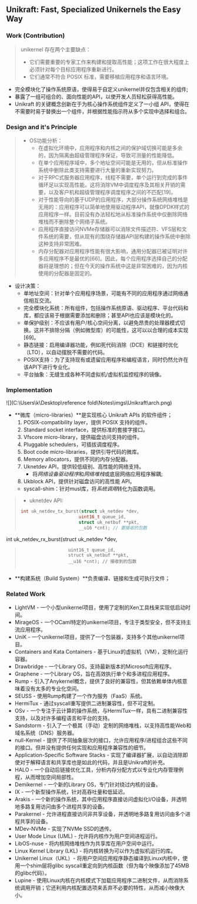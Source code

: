 ## Unikraft: Fast, Specialized Unikernels the Easy Way

### Work (Contribution)
> unikernel 存在两个主要缺点：
> - 它们需要重要的专家工作来构建和提取高性能；这项工作在很大程度上必须针对每个目标应用程序重新进行。
> - 它们通常不符合 POSIX 标准，需要移植应用程序和语言环境。


- 完全模块化了操作系统原语，使得易于自定义unikernel并仅包含相关的组件;
- 暴露了一组可组合的、面向性能的API，以使开发人员轻松获得高性能。
- Unikraft 的关键概念创新在于为核心操作系统组件定义了一小组 API，使得在不需要时易于替换出一个组件，并根据性能指示符从多个实现中选择和组合。

### Design and it's Principle
> - OS功能分析：
> 	- 在虚拟化环境中，应用程序和内核之间的保护域切换可能是多余的，因为隔离由超级管理程序保证，导致可测量的性能降低。
> 	- 在单个应用程序域中，多个地址空间可能是无用的，但从标准操作系统中删除此类支持需要进行大量的重新实现努力。
> 	- 对于RPC式服务器应用程序，线程不需要，单个运行到完成的事件循环足以实现高性能。这将消除VM中调度程序及其相关开销的需要，以及客户机和超级管理程序调度程序之间的不匹配[19]。
> 	- 对于性能导向的基于UDP的应用程序，大部分操作系统网络堆栈是无用的：应用程序可以简单地使用驱动程序API，就像DPDK样式的应用程序一样。目前没有办法轻松地从标准操作系统中仅删除网络堆栈而不删除整个网络子系统。
> 	- 应用程序直接访问NVMe存储器可以消除文件描述符、VFS层和文件系统的需要，但从现有的围绕存储器API层构建的操作系统中删除这种支持非常困难。
>	- 内存分配器对应用程序性能有很大影响，通用分配器已被证明对许多应用程序不是最优的[66]。因此，每个应用程序选择自己的分配器将是理想的；但在今天的操作系统中这是非常困难的，因为内核使用的分配器是固定的。

- 设计决策：
	- 单地址空间：针对单个应用程序场景，可能有不同的应用程序通过网络通信相互交流。
	- 完全模块化系统：所有组件，包括操作系统原语、驱动程序、平台代码和库，都应该易于根据需要添加和删除；甚至API也应该是模块化的。
	- 单保护级别：不应该有用户/核心空间分离，以避免昂贵的处理器模式切换。这并不排除分隔（例如微型库）的可能性，这可以以合理的成本实现[69]。
	- 静态链接：启用编译器功能，例如死代码消除（DCE）和链接时优化（LTO），以自动摆脱不需要的代码。
	- POSIX支持：为了支持现有或遗留应用程序和编程语言，同时仍然允许在该API下进行专业化。
	- 平台抽象：无缝生成各种不同虚拟机/虚拟机监控程序的镜像。

### Implementation

![](C:\Users\k\Desktop\reference fold\Notes\imgs\Unikraft\arch.png)


- **微库（micro-libraries）**是实现核心 Unikraft APIs 的软件组件；
	1. POSIX-compatibility layer，提供 POSIX 支持的组件。
	2. Standard socket interface，提供标准的套接字接口。
	3. Vfscore micro-library，提供磁盘访问支持的组件。
	4. Pluggable schedulers，可插拔调度程序。
	5. Boot code micro-libraries，提供引导代码的微库。
	6. Memory allocators，提供不同的内存分配器。
	7. Uknetdev API，提供较低级别、高性能的网络支持。
		- 将*网络设备驱动程序*和*网络堆栈*或底层网络应用程序解耦;
	8. Ukblock API，提供针对磁盘访问的高性能 API。
	- syscall-shim：针对musl库，将*系统调用*转化为函数调用。

> - uknetdev API:  
> ```c++
> int uk_netdev_tx_burst(struct uk_netdev *dev, 
> 						uint16_t queue_id, 
> 						struct uk_netbuf **pkt, 
> 						__u16 *cnt); // 要接收的包数
int uk_netdev_rx_burst(struct uk_netdev *dev, 
>						uint16_t queue_id, 
>						struct uk_netbuf **pkt, 
>						__u16 *cnt); // 接收到的包数
> ```
> 



- **构建系统（Build System）**负责编译、链接和生成可执行文件；


### Related Work

- LightVM - 一个小型unikernel项目，使用了定制的Xen工具栈来实现低启动时间。
- MirageOS - 一个OCaml特定的unikernel项目，专注于类型安全，但不支持主流应用程序。
- UniK - 一个unikernel项目，提供了一个包装器，支持多个其他unikernel项目。
- Containers and Kata Containers - 基于Linux的虚拟机（VM），定制化运行容器。
- Drawbridge - 一个Library OS，支持最新版本的Microsoft应用程序。
- Graphene - 一个Library OS，旨在高效执行单个和多进程应用程序。
- Rump - 引入了Anykernel概念，提供了良好的兼容性，但其依赖单体内核意味着没有太多的专业化空间。
- SEUSS - 使用Rump构建了一个作为服务（FaaS）系统。
- HermiTux - 通过syscall重写提供二进制兼容性，但不可定制。
- OSv - 一个专注于云计算的操作系统，与HermiTux一样，具有二进制兼容性支持，以及对许多编程语言和平台的支持。
- Sandstorm - 引入了一个极其（手动）定制的网络堆栈，以支持高性能Web和域名系统（DNS）服务器。
- null-Kernel - 提供了不同抽象层次的接口，允许应用程序/进程组合这些不同的接口。但并没有提供任何实现和应用程序兼容性的细节。
- Application-Specific Software Stacks - 实现了编译器扩展，以自动消除即使对于解释语言和共享库也是如此的代码，并且是Unikraft的补充。
- HALO - 一个自动后链接优化工具，分析内存分配方式以专业化内存管理例程，从而增加空间局部性。
- Demikernel - 一个新的Library OS，专门针对绕过内核的设备。
- IX - 一个新型操作系统，针对高吞吐量和低延迟。
- Arakis - 一个新的操作系统，其中应用程序直接访问虚拟化I/O设备，并透明地多路复用访问由多个进程共享的设备。
- Parakernel - 允许进程直接访问非共享设备，并透明地多路复用访问由多个进程共享的设备。
- MDev-NVMe - 实现了NVMe SSD的透传。
- User Mode Linux (UML) - 允许将内核作为用户空间进程运行。
- LibOS-nuse - 将内核网络堆栈作为共享库在用户空间中运行。
- Linux Kernel Library (LKL) - 将内核转换为可以作为虚拟机运行的库。
- Unikernel Linux（UKL）- 将用户空间应用程序静态编译到Linux内核中，使用一个shim层将glibc syscall重定向到内核函数（但为每个映像添加了45MB的glibc代码）。
- Lupine - 使用Linux内核在内核模式下加载应用程序二进制文件，从而消除系统调用开销；它还利用内核配置选项来丢弃不必要的特性，从而减小映像大小。